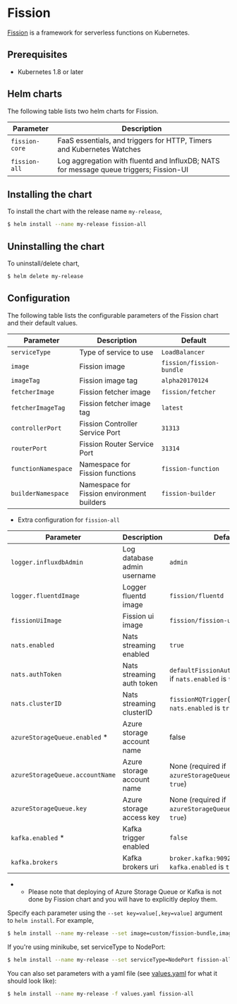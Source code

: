 # Fission

[Fission](http://fission.io/) is a framework for serverless functions on Kubernetes.


## Prerequisites

- Kubernetes 1.8 or later


## Helm charts

The following table lists two helm charts for Fission.

| Parameter      | Description                                                                            |
| ---------------| ---------------------------------------------------------------------------------------|
| `fission-core` | FaaS essentials, and triggers for HTTP, Timers and Kubernetes Watches                  |
| `fission-all`  | Log aggregation with fluentd and InfluxDB; NATS for message queue triggers; Fission-UI |

## Installing the chart

To install the chart with the release name `my-release`,

```bash
$ helm install --name my-release fission-all
```

## Uninstalling the chart

To uninstall/delete chart,

```bash
$ helm delete my-release
```

## Configuration

The following table lists the configurable parameters of the Fission chart and their default values.

| Parameter           | Description                                | Default                  |
| ------------------- | ------------------------------------------ | ------------------------ |
| `serviceType`       | Type of service to use                     | `LoadBalancer`           |
| `image`             | Fission image                              | `fission/fission-bundle` |
| `imageTag`          | Fission image tag                          | `alpha20170124`          |
| `fetcherImage`      | Fission fetcher image                      | `fission/fetcher`        |
| `fetcherImageTag`   | Fission fetcher image tag                  | `latest`                 |
| `controllerPort`    | Fission Controller Service Port            | `31313`                  |
| `routerPort`        | Fission Router Service Port                | `31314`                  |
| `functionNamespace` | Namespace for Fission functions            | `fission-function`       |
| `builderNamespace`  | Namespace for Fission environment builders | `fission-builder`        |

* Extra configuration for `fission-all`

| Parameter                       | Description                 | Default                                                    |
| ------------------------------- | --------------------------- | ---------------------------------------------------------- |
| `logger.influxdbAdmin`          | Log database admin username | `admin`                                                    |
| `logger.fluentdImage`           | Logger fluentd image        | `fission/fluentd`                                          |
| `fissionUiImage`                | Fission ui image            | `fission/fission-ui:0.1.0`                                 |
| `nats.enabled`                | Nats streaming enabled   | `true`                                  |
| `nats.authToken`                | Nats streaming auth token   | `defaultFissionAuthToken`(required if `nats.enabled` is `true`) |
| `nats.clusterID`                | Nats streaming clusterID    | `fissionMQTrigger`(required if `nats.enabled` is `true`) |
| `azureStorageQueue.enabled` * | Azure storage account name  | false |
| `azureStorageQueue.accountName` | Azure storage account name  | None (required if `azureStorageQueue.enabled` is `true`) |
| `azureStorageQueue.key`         | Azure storage access key    | None (required if `azureStorageQueue.enabled` is `true`) |
| `kafka.enabled` *  | Kafka trigger enabled           | `false`                    |
| `kafka.brokers`  | Kafka brokers uri               | `broker.kafka:9092`  (required if `kafka.enabled` is `true`)          |

* - Please note that deploying of Azure Storage Queue or Kafka is not done by Fission chart and you will have to explicitly deploy them.

Specify each parameter using the `--set key=value[,key=value]` argument to `helm install`. For example,

```bash
$ helm install --name my-release --set image=custom/fission-bundle,imageTag=v1 fission-all
```

If you're using minikube, set serviceType to NodePort:

```bash
$ helm install --name my-release --set serviceType=NodePort fission-all
```

You can also set parameters with a yaml file (see [values.yaml](fission-all/values.yaml) for
what it should look like):

```bash
$ helm install --name my-release -f values.yaml fission-all
```
